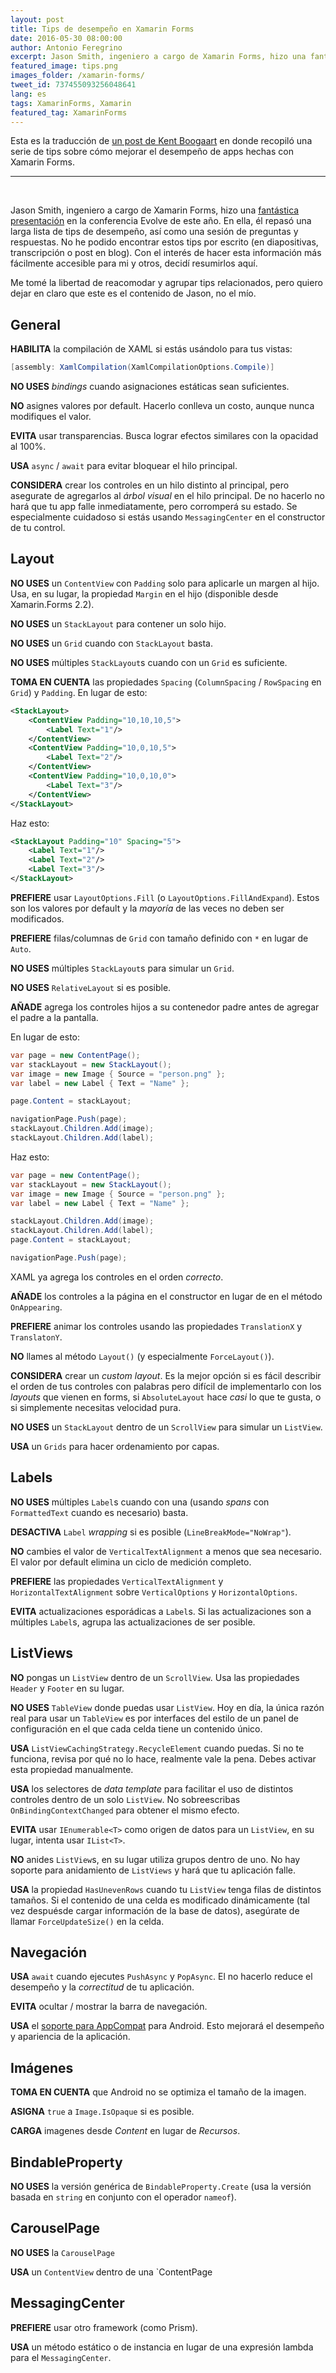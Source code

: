 ```yaml
---
layout: post
title: Tips de desempeño en Xamarin Forms
date: 2016-05-30 08:00:00
author: Antonio Feregrino
excerpt: Jason Smith, ingeniero a cargo de Xamarin Forms, hizo una fantástica presentación en la conferencia Evolve de este año. En ella, él repasó una larga lista de tips de desempeño, así como una sesión de preguntas y respuestas sobre Xamarin Forms.
featured_image: tips.png
images_folder: /xamarin-forms/
tweet_id: 737455093256048641
lang: es
tags: XamarinForms, Xamarin
featured_tag: XamarinForms
---
```


Esta es la traducción de <a href="http://kent-boogaart.com/blog/jason-smith's-xamarin-forms-performance-tips" target="_blank">un post de Kent Boogaart</a> en donde recopiló una serie de tips sobre cómo mejorar el desempeño de apps hechas con Xamarin Forms.

<hr />
<br />

Jason Smith, ingeniero a cargo de Xamarin Forms, hizo una <a href="https://www.youtube.com/watch?v=RZvdql3Ev0E" target="_blank" rel="nofollow">fantástica presentación</a> en la conferencia Evolve de este año. En ella, él repasó una larga lista de tips de desempeño, así como una sesión de preguntas y respuestas. No he podido encontrar estos tips por escrito (en diapositivas, transcripción o post en blog). Con el interés de hacer esta información más fácilmente accesible para mi y otros, decidí resumirlos aquí.

Me tomé la libertad de reacomodar y agrupar tips relacionados, pero quiero dejar en claro que este es el contenido de Jason, no el mío.

## General  
**HABILITA** la compilación de XAML si estás usándolo para tus vistas:

```csharp  
[assembly: XamlCompilation(XamlCompilationOptions.Compile)]
```  

**NO USES** *bindings* cuando asignaciones estáticas sean suficientes.

**NO** asignes valores por default. Hacerlo conlleva un costo, aunque nunca modifiques el valor.

**EVITA** usar transparencias. Busca lograr efectos similares con la opacidad al 100%.

**USA** `async` / `await` para evitar bloquear el hilo principal.

**CONSIDERA** crear los controles en un hilo distinto al principal, pero asegurate de agregarlos al *árbol visual* en el hilo principal. De no hacerlo no hará que tu app falle inmediatamente, pero corromperá su estado. Se especialmente cuidadoso si estás usando `MessagingCenter` en el constructor de tu control.

## Layout
**NO USES** un `ContentView` con `Padding` solo para aplicarle un margen al hijo. Usa, en su lugar, la propiedad `Margin` en el hijo (disponible desde Xamarin.Forms 2.2).

**NO USES** un `StackLayout` para contener un solo hijo.

**NO USES** un `Grid` cuando con `StackLayout` basta.

**NO USES** múltiples `StackLayout`s cuando con un `Grid` es suficiente.

**TOMA EN CUENTA** las propiedades `Spacing` (`ColumnSpacing` / `RowSpacing` en `Grid`) y `Padding`. En lugar de esto:

```xml  
<StackLayout>
    <ContentView Padding="10,10,10,5">
        <Label Text="1"/>
    </ContentView>
    <ContentView Padding="10,0,10,5">
        <Label Text="2"/>
    </ContentView>
    <ContentView Padding="10,0,10,0">
        <Label Text="3"/>
    </ContentView>
</StackLayout>
```  

Haz esto:

```xml  
<StackLayout Padding="10" Spacing="5">
    <Label Text="1"/>
    <Label Text="2"/>
    <Label Text="3"/>
</StackLayout>
```  

**PREFIERE** usar `LayoutOptions.Fill` (o `LayoutOptions.FillAndExpand`). Estos son los valores por default y la *mayoría* de las veces no deben ser modificados.

**PREFIERE** filas/columnas de `Grid` con tamaño definido con `*` en lugar de `Auto`.

**NO USES** múltiples `StackLayout`s para simular un `Grid`.

**NO USES** `RelativeLayout` si es posible.

**AÑADE** agrega los controles hijos a su contenedor padre antes de agregar el padre a la pantalla.

En lugar de esto:

```csharp  
var page = new ContentPage();
var stackLayout = new StackLayout();
var image = new Image { Source = "person.png" };
var label = new Label { Text = "Name" };

page.Content = stackLayout;

navigationPage.Push(page);
stackLayout.Children.Add(image);
stackLayout.Children.Add(label);
```  

Haz esto:

```csharp  
var page = new ContentPage();
var stackLayout = new StackLayout();
var image = new Image { Source = "person.png" };
var label = new Label { Text = "Name" };

stackLayout.Children.Add(image);
stackLayout.Children.Add(label);
page.Content = stackLayout;

navigationPage.Push(page);
```  

XAML ya agrega los controles en el orden *correcto*.

**AÑADE** los controles a la página en el constructor en lugar de en el método `OnAppearing`.

**PREFIERE** animar los controles usando las propiedades `TranslationX` y `TranslatonY`.

**NO** llames al método `Layout()` (y especialmente `ForceLayout()`).

**CONSIDERA** crear un *custom layout*. Es la mejor opción si es fácil describir el orden de tus controles con palabras pero difícil de implementarlo con los *layouts* que vienen en forms, si `AbsoluteLayout` hace *casi* lo que te gusta, o si simplemente necesitas velocidad pura.

**NO USES** un `StackLayout` dentro de un `ScrollView` para simular un `ListView`.

**USA** un `Grids` para hacer ordenamiento por capas.

## Labels
**NO USES** múltiples `Label`s cuando con una (usando *spans* con `FormattedText` cuando es necesario) basta.

**DESACTIVA** `Label` *wrapping* si es posible (`LineBreakMode="NoWrap"`).

**NO** cambies el valor de `VerticalTextAlignment` a menos que sea necesario. El valor por default elimina un ciclo de medición completo.

**PREFIERE** las propiedades `VerticalTextAlignment` y `HorizontalTextAlignment` sobre `VerticalOptions` y `HorizontalOptions`.

**EVITA** actualizaciones esporádicas a `Label`s. Si las actualizaciones son a múltiples `Label`s, agrupa las actualizaciones de ser posible.

## ListViews

**NO** pongas un `ListView` dentro de un `ScrollView`. Usa las propiedades `Header` y `Footer` en su lugar.  

**NO USES** `TableView` donde puedas usar `ListView`. Hoy en día, la única razón real para usar un `TableView` es por interfaces del estilo de un panel de configuración en el que cada celda tiene un contenido único.

**USA** `ListViewCachingStrategy.RecycleElement` cuando puedas. Si no te funciona, revisa por qué no lo hace, realmente vale la pena. Debes activar esta propiedad manualmente.

**USA** los selectores de *data template* para facilitar el uso de distintos controles dentro de un solo `ListView`. No sobreescribas `OnBindingContextChanged` para obtener el mismo efecto.

**EVITA** usar `IEnumerable<T>` como origen de datos para un `ListView`, en su lugar, intenta usar `IList<T>`.

**NO** anides `ListView`s, en su lugar utiliza grupos dentro de uno. No hay soporte para anidamiento de `ListViews` y hará que tu aplicación falle.

**USA** la propiedad `HasUnevenRows` cuando tu `ListView` tenga filas de distintos tamaños. Si el contenido de una celda es modificado dinámicamente (tal vez despuésde cargar información de la base de datos), asegúrate de llamar `ForceUpdateSize()` en la celda.

## Navegación
**USA** `await` cuando ejecutes `PushAsync` y `PopAsync`. El no hacerlo reduce el desempeño y la *correctitud* de tu aplicación.

**EVITA** ocultar / mostrar la barra de navegación.

**USA** el <a href="https://gist.github.com/jassmith/a3b2a543f99126782936" target="_blank" rel="nofollow">soporte para AppCompat</a> para Android. Esto mejorará el desempeño y apariencia de la aplicación.

## Imágenes  
**TOMA EN CUENTA** que Android no se optimiza el tamaño de la imagen.

**ASIGNA** `true` a `Image.IsOpaque` si es posible.

**CARGA** imagenes desde *Content* en lugar de *Recursos*.

## BindableProperty
**NO USES** la versión genérica de `BindableProperty.Create` (usa la versión basada en `string` en conjunto con el operador `nameof`).

## CarouselPage

**NO USES** la `CarouselPage`

**USA** un `ContentView` dentro de una `ContentPage

## MessagingCenter
**PREFIERE** usar otro framework (como Prism).

**USA** un método estático o de instancia en lugar de una expresión lambda para el `MessagingCenter`.

